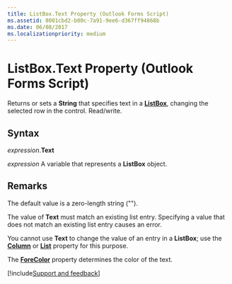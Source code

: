 ```yaml
---
title: ListBox.Text Property (Outlook Forms Script)
ms.assetid: 8001cbd2-b00c-7a91-9ee6-d367ff94868b
ms.date: 06/08/2017
ms.localizationpriority: medium
---
```



# ListBox.Text Property (Outlook Forms Script)

Returns or sets a **String** that specifies text in a **[ListBox](Outlook.listbox.md)**, changing the selected row in the control. Read/write.


## Syntax

_expression_.**Text**

_expression_ A variable that represents a **ListBox** object.


## Remarks

The default value is a zero-length string ("").

The value of **Text** must match an existing list entry. Specifying a value that does not match an existing list entry causes an error.

You cannot use **Text** to change the value of an entry in a **ListBox**; use the **[Column](Outlook.listbox.column.md)** or **[List](Outlook.listbox.list.md)** property for this purpose.

The **[ForeColor](Outlook.listbox.forecolor.md)** property determines the color of the text.

[!include[Support and feedback](~/includes/feedback-boilerplate.md)]